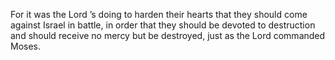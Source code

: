For it was the Lord ’s doing to harden their hearts that they should come against Israel in battle, in order that they should be devoted to destruction and should receive no mercy but be destroyed, just as the Lord commanded Moses.
